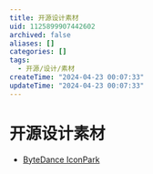 ```yaml
---
title: 开源设计素材
uid: 1125899907442602
archived: false
aliases: []
categories: []
tags:
  - 开源/设计/素材
createTime: "2024-04-23 00:07:33"
updateTime: "2024-04-23 00:07:33"
---
```


# 开源设计素材

- [ByteDance IconPark](https://iconpark.oceanengine.com/home)
